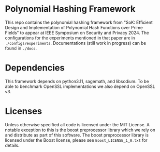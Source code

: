 # Polynomial Hashing Framework
This repo contains the polynomial hashing framework from "SoK: Efficient Design and Implementation of Polynomial Hash Functions over Prime Fields"
to appear at IEEE Symposium on Security and Privacy 2024.
The configurations for the experiments mentioned in that paper are in `./configs/experiments`.
Documentations (still work in progress) can be found in `./docs`.

# Dependencies
This framework depends on python3.11, sagemath, and libsodium.
To be able to benchmark OpenSSL implementations we also depend on OpenSSL v3.

# Licenses

Unless otherwise specified all code is licensed under the MIT License.
A notable exception to this is the boost preprocessor library which we rely on and distribute as part of this software.
The boost preprocessor library is licensed under the Boost license, please see `Boost_LICENSE_1_0.txt` for details.
